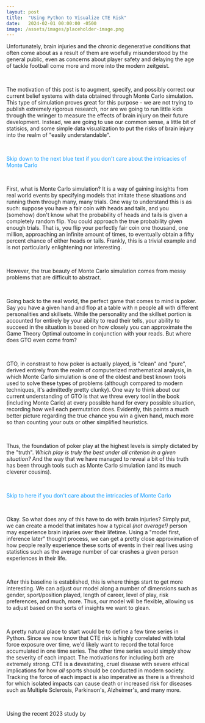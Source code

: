 ```yaml
---
layout: post
title:  "Using Python to Visualize CTE Risk"
date:   2024-02-01 00:00:00 -0500
image: /assets/images/placeholder-image.png
---
```


Unfortunately, brain injuries and the chronic degenerative conditions that often come about as a result of them are woefully misunderstood by the general public, even as concerns about player safety and delaying the age of tackle football come more and more into the modern zeitgeist.

<br>

The motivation of this post is to augment, specify, and possibly correct our current belief systems with data obtained through Monte Carlo simulation. This type of simulation proves great for this purpose - we are not trying to publish extremely rigorous research, nor are we going to run little kids through the wringer to measure the effects of brain injury on their future development. Instead, we are going to use our common sense, a little bit of statisics, and some simple data visualization to put the risks of brain injury into the realm of "easily understandable". 

<br> 

<p style="color: #0D99FF;">Skip down to the next blue text if you don't care about the intricacies of Monte Carlo </p>

<br>

First, what is Monte Carlo simulation? It is a way of gaining insights from real world events by specifying models that imitate these situations and running them through many, many trials. One way to understand this is as such: suppose you have a fair coin with heads and tails, and you (somehow) don't know what the probability of heads and tails is given a completely random flip. You could approach the true probability given enough trials. That is, you flip your perfectly fair coin one thousand, one million, approaching an infinite amount of times, to eventually obtain a fifty percent chance of either heads or tails. Frankly, this is a trivial example and is not particularly enlightening nor interesting. 

<br>

However, the true beauty of Monte Carlo simulation comes from messy problems that are difficult to abstract. 

<br>

Going back to the real world, the perfect game that comes to mind is poker. Say you have a given hand and flop at a table with n people all with different personalities and skillsets. While the personality and the skillset portion is accounted for entirely by your ability to read their tells, your ability to succeed in the situation is based on how closely you can approximate the Game Theory Optimal outcome in conjunction with your reads. But where does GTO even come from?

<br>

GTO, in constrast to how poker is actually played, is "clean" and "pure", derived entirely from the realm of computerized mathematical analysis, in which Monte Carlo simulation is one of the oldest and best known tools used to solve these types of problems (although compared to modern techniques, it's admittedly pretty clunky). One way to think about our current understanding of GTO is that we threw every tool in the book (including Monte Carlo) at every possible hand for every possible situation, recording how well each permutation does. Evidently, this paints a much better picture regarding the true chance you win a given hand, much more so than counting your outs or other simplified heuristics.

<br>

Thus, the foundation of poker play at the highest levels is simply dictated by the "truth". *Which play is truly the best under all criterion in a given situation?* And the way that we have managed to reveal a bit of this truth has been through tools such as Monte Carlo simulation (and its much cleverer cousins).

<br>

<p style="color: #0D99FF;">Skip to here if you don't care about the intricacies of Monte Carlo </p>

<br>

Okay. So what does any of this have to do with brain injuries? Simply put, we can create a model that imitates how a typical *(not average!)* person may experience brain injuries over their lifetime. Using a "model first, inference later" thought process, we can get a pretty close approximation of how people really experience these sorts of events in their real lives using statistics such as the average number of car crashes a given person experiences in their life. 

<br>

After this baseline is established, this is where things start to get more interesting. We can adjust our model along a number of dimensions such as gender, sport/position played, length of career, level of play, risk preferences, and much, more. Thus, our model will be flexible, allowing us to adjust based on the sorts of insights we want to glean. 

<br>

A pretty natural place to start would be to define a few time series in Python. Since we now know that CTE risk is highly correlated with total force exposure over time, we'd likely want to record the total force accumulated in one time series. The other time series would simply show the severity of each impact. The motivations for including both are extremely strong. CTE is a devastating, cruel disease with severe ethical implications for how *all* sports should be conducted in modern society. Tracking the force of each impact is also imperative as there is a threshold for which isolated impacts can cause death or increased risk for diseases such as Multiple Sclerosis, Parkinson's, Alzheimer's, and many more. 

<br>

Using the recent 2023 study by 
